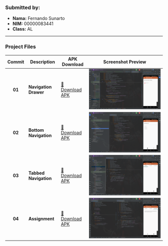 ### Submitted by:
* **Nama:** Fernando Sunarto
* **NIM:** 00000083441
* **Class:** AL
---

### Project Files
| Commit | Description          | APK Download | Screenshot Preview |
| :---: |----------------------| --- | :---: |
| **01** | **Navigation Drawer** | [📱 Download APK](APK/Commit1_Nav_Drawer.apk) | ![Nav Drawer](SS/Commit1_Nav_Drawer.png) |
| **02** | **Bottom Navigation** | [📱 Download APK](APK/Commit2_Bottom_Nav.apk) | ![Bottom Nav](SS/Commit2_Bottom_Nav.png) |
| **03** | **Tabbed Navigation** | [📱 Download APK](APK/Commit3_Tab_Nav.apk) | ![Tab Nav](SS/Commit3_Tab_Nav.png) |
| **04** | **Assignment**       | [📱 Download APK](APK/Commit4_Assignment.apk) | ![Assignment](SS/Commit4_Assignment.png) |